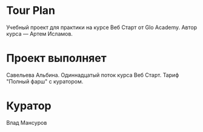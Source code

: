 # Tour Plan

Учебный проект для практики на курсе Веб Старт от Glo Academy. Автор курса — Артем Исламов.





# Проект выполняет

Савельева Альбина. Одиннадцатый поток курса Веб Старт. Тариф "Полный фарш" с куратором.





# Куратор

Влад Мансуров